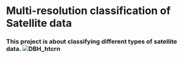 # Multi-resolution classification of Satellite data
### This project is about classifying different types of satellite data. ![DBH_htcrn](https://github.com/user-attachments/assets/034a5b5a-5d1b-45d7-b24f-768c9f58151c)
